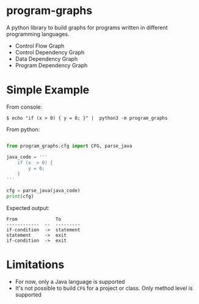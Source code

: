 # program-graphs

A python library to build graphs for programs written in different programming languages. 

 - Control Flow Graph
 - Control Dependency Graph
 - Data Dependency Graph
 - Program Dependency Graph


# Simple Example

From console:

```$ echo "if (x > 0) { y = 0; }" |  python3 -m program_graphs```

From python:

```python

from program_graphs.cfg import CFG, parse_java

java_code = '''
    if (x  > 0) {
        y = 0;
    }
'''

cfg = parse_java(java_code)
print(cfg)
```
Expected output:
```
From              To
------------  --  ---------
if-condition  ->  statement
statement     ->  exit
if-condition  ->  exit
```


# Limitations

 - For now, only a Java language is supported
 - It's not possible to build `CFG` for a project or class. Only method level is supported
